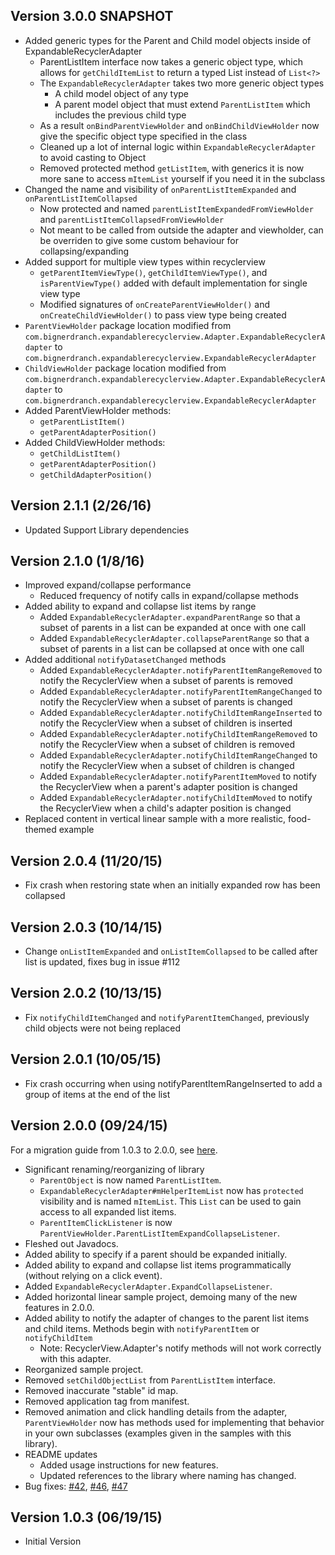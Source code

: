 Version 3.0.0 SNAPSHOT
----------------------------
- Added generic types for the Parent and Child model objects inside of ExpandableRecyclerAdapter
    - ParentListItem interface now takes a generic object type, which allows for `getChildItemList` to return a typed List instead of `List<?>`
    - The `ExpandableRecyclerAdapter` takes two more generic object types
        - A child model object of any type
        - A parent model object that must extend `ParentListItem` which includes the previous child type
    - As a result `onBindParentViewHolder` and `onBindChildViewHolder` now give the specific object type specified in the class
    - Cleaned up a lot of internal logic within `ExpandableRecyclerAdapter` to avoid casting to Object
    - Removed protected method `getListItem`, with generics it is now more sane to access `mItemList` yourself if you need it in the subclass
- Changed the name and visibility of `onParentListItemExpanded` and `onParentListItemCollapsed`
    - Now protected and named `parentListItemExpandedFromViewHolder` and `parentListItemCollapsedFromViewHolder`
    - Not meant to be called from outside the adapter and viewholder, can be overriden to give some custom behaviour for collapsing/expanding
- Added support for multiple view types within recyclerview
    - `getParentItemViewType()`, `getChildItemViewType()`, and `isParentViewType()` added with default implementation for single view type
    - Modified signatures of `onCreateParentViewHolder()` and `onCreateChildViewHolder()` to pass view type being created
- `ParentViewHolder` package location modified from `com.bignerdranch.expandablerecyclerview.Adapter.ExpandableRecyclerAdapter` to `com.bignerdranch.expandablerecyclerview.ExpandableRecyclerAdapter`
- `ChildViewHolder` package location modified from `com.bignerdranch.expandablerecyclerview.Adapter.ExpandableRecyclerAdapter` to `com.bignerdranch.expandablerecyclerview.ExpandableRecyclerAdapter`
- Added ParentViewHolder methods:
    - `getParentListItem()`
    - `getParentAdapterPosition()`
- Added ChildViewHolder methods:
    - `getChildListItem()`
    - `getParentAdapterPosition()`
    - `getChildAdapterPosition()`

Version 2.1.1 (2/26/16)
----------------------------
- Updated Support Library dependencies

Version 2.1.0 (1/8/16)
----------------------------
- Improved expand/collapse performance
    - Reduced frequency of notify calls in expand/collapse methods
- Added ability to expand and collapse list items by range
    - Added `ExpandableRecyclerAdapter.expandParentRange` so that a subset of parents in a list can be expanded at once with one call
    - Added `ExpandableRecyclerAdapter.collapseParentRange` so that a subset of parents in a list can be collapsed at once with one call
- Added additional `notifyDatasetChanged` methods
    - Added `ExpandableRecyclerAdapter.notifyParentItemRangeRemoved` to notify the RecyclerView when a subset of parents is removed
    - Added `ExpandableRecyclerAdapter.notifyParentItemRangeChanged` to notify the RecyclerView when a subset of parents is changed
    - Added `ExpandableRecyclerAdapter.notifyChildItemRangeInserted` to notify the RecyclerView when a subset of children is inserted
    - Added `ExpandableRecyclerAdapter.notifyChildItemRangeRemoved` to notify the RecyclerView when a subset of children is removed
    - Added `ExpandableRecyclerAdapter.notifyChildItemRangeChanged` to notify the RecyclerView when a subset of children is changed
    - Added `ExpandableRecyclerAdapter.notifyParentItemMoved` to notify the RecyclerView when a parent's adapter position is changed
    - Added `ExpandableRecyclerAdapter.notifyChildItemMoved` to notify the RecyclerView when a child's adapter position is changed
- Replaced content in vertical linear sample with a more realistic, food-themed example

Version 2.0.4 (11/20/15)
----------------------------
- Fix crash when restoring state when an initially expanded row has been collapsed

Version 2.0.3 (10/14/15)
----------------------------
- Change `onListItemExpanded` and `onListItemCollapsed` to be called after list is updated, fixes bug in issue #112

Version 2.0.2 (10/13/15)
----------------------------
- Fix `notifyChildItemChanged` and `notifyParentItemChanged`, previously child objects were not being replaced

Version 2.0.1 (10/05/15)
----------------------------
- Fix crash occurring when using notifyParentItemRangeInserted to add a group of items at the end of the list

Version 2.0.0 (09/24/15)
----------------------------
For a migration guide from 1.0.3 to 2.0.0, see [here](MIGRATION.md).

- Significant renaming/reorganizing of library
    - `ParentObject` is now named `ParentListItem`.
    - `ExpandableRecyclerAdapter#mHelperItemList` now has `protected` visibility and is named `mItemList`. This `List` can be used to gain access to all expanded list items.
    - `ParentItemClickListener` is now `ParentViewHolder.ParentListItemExpandCollapseListener`.
- Fleshed out Javadocs.
- Added ability to specify if a parent should be expanded initially.
- Added ability to expand and collapse list items programmatically (without relying on a click event).
- Added `ExpandableRecyclerAdapter.ExpandCollapseListener`.
- Added horizontal linear sample project, demoing many of the new features in 2.0.0.
- Added ability to notify the adapter of changes to the parent list items and child items. Methods begin with `notifyParentItem` or `notifyChildItem`
    - Note: RecyclerView.Adapter's notify methods will not work correctly with this adapter.
- Reorganized sample project.
- Removed `setChildObjectList` from `ParentListItem` interface.
- Removed inaccurate "stable" id map.
- Removed application tag from manifest.
- Removed animation and click handling details from the adapter, `ParentViewHolder` now has methods used for implementing that behavior in your own subclasses (examples given in the samples with this library).
- README updates
    - Added usage instructions for new features.
    - Updated references to the library where naming has changed.
- Bug fixes: [#42](https://github.com/bignerdranch/expandable-recycler-view/pull/42), [#46](https://github.com/bignerdranch/expandable-recycler-view/pull/46), [#47](https://github.com/bignerdranch/expandable-recycler-view/pull/47)


Version 1.0.3 (06/19/15)
----------------------------
- Initial Version
